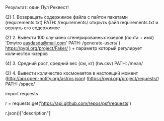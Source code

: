 Результат: один Пул Реквест!



(2) 1. Возвращать содержимое файла с пайтон пакетами (requirements.txt) PATH: /requirements/ открыть файл requirements.txt и вернуть его содержимое



(2) 2. Вывести 100 случайно сгенерированных юзеров (почта + имя) 'Dmytro aasdasda@mail.com' PATH: /generate-users/ ( https://pypi.org/project/Faker/ ) + параметр который регулирует количество юзеров



(4) 3. Средний рост, средний вес (см, кг) (hw.csv) PATH: /mean/



(2) 4. Вывести количество космонавтов в настоящий момент (http://api.open-notify.org/astros.json) (https://pypi.org/project/requests/) PATH: /space/



import requests

r = requests.get('https://api.github.com/repos/psf/requests')

r.json()["description"]



